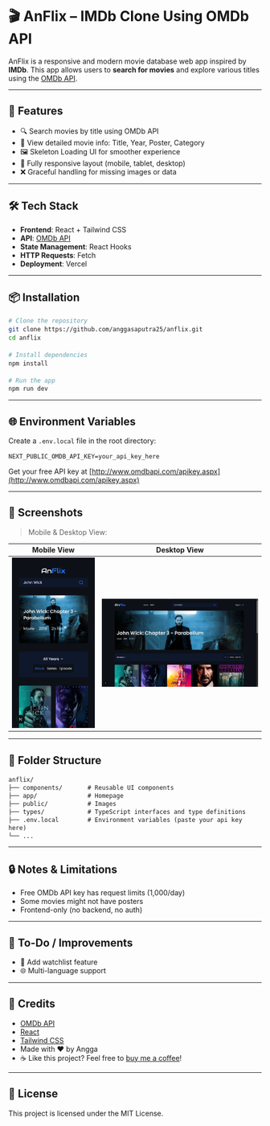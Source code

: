 # 🎬 AnFlix – IMDb Clone Using OMDb API

AnFlix is a responsive and modern movie database web app inspired by **IMDb**. This app allows users to **search for movies** and explore various titles using the [OMDb API](http://www.omdbapi.com/).

---

## 🚀 Features

- 🔍 Search movies by title using OMDb API
- 📄 View detailed movie info: Title, Year, Poster, Category
- 🖼️ Skeleton Loading UI for smoother experience
- 📱 Fully responsive layout (mobile, tablet, desktop)
- ❌ Graceful handling for missing images or data

---

## 🛠️ Tech Stack

- **Frontend**: React + Tailwind CSS
- **API**: [OMDb API](http://www.omdbapi.com/)
- **State Management**: React Hooks
- **HTTP Requests**: Fetch
- **Deployment**: Vercel

---

## 📦 Installation

```bash
# Clone the repository
git clone https://github.com/anggasaputra25/anflix.git
cd anflix

# Install dependencies
npm install

# Run the app
npm run dev
```

---

## 🌐 Environment Variables

Create a `.env.local` file in the root directory:

```
NEXT_PUBLIC_OMDB_API_KEY=your_api_key_here
```

Get your free API key at [http://www.omdbapi.com/apikey.aspx](http://www.omdbapi.com/apikey.aspx)

---

## 📸 Screenshots

> Mobile & Desktop View:

| Mobile View | Desktop View |
|-------------|--------------|
| ![Mobile](./screenshots/mobile.png) | ![Desktop](./screenshots/desktop.png) |

---

## 📁 Folder Structure

```
anflix/
├── components/       # Reusable UI components
├── app/              # Homepage
├── public/           # Images
├── types/            # TypeScript interfaces and type definitions
├── .env.local        # Environment variables (paste your api key here)
└── ...
```

---

## 🔒 Notes & Limitations

- Free OMDb API key has request limits (1,000/day)
- Some movies might not have posters
- Frontend-only (no backend, no auth)

---

## 📌 To-Do / Improvements

- 🔖 Add watchlist feature
- 🌐 Multi-language support

---

## 🙌 Credits

- [OMDb API](http://www.omdbapi.com/)
- [React](https://reactjs.org/)
- [Tailwind CSS](https://tailwindcss.com/)
- Made with ❤️ by Angga
- ☕️ Like this project? Feel free to [buy me a coffee](https://lynk.id/payme/justangga)!

---

## 📄 License

This project is licensed under the MIT License.